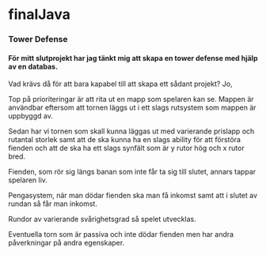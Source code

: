 # finalJava

### Tower Defense

#### För mitt slutprojekt har jag tänkt mig att skapa en tower defense med hjälp av en databas.

Vad krävs då för att bara kapabel till att skapa ett sådant projekt? Jo,

Top på prioriteringar är att rita ut en mapp som spelaren kan se. Mappen är användbar eftersom att tornen läggs ut i ett slags rutsystem som mappen är uppbyggd av.

Sedan har vi tornen som skall kunna läggas ut med varierande prislapp och rutantal storlek samt att de ska kunna ha en slags ability för att förstöra fienden och att de ska ha ett slags synfält som är y rutor hög och x rutor bred.

Fienden, som rör sig längs banan som inte får ta sig till slutet, annars tappar spelaren liv.

Pengasystem, när man dödar fienden ska man få inkomst samt att i slutet av rundan så får man inkomst.

Rundor av varierande svårighetsgrad så spelet utvecklas.

Eventuella torn som är passiva och inte dödar fienden men har andra påverkningar på andra egenskaper.
